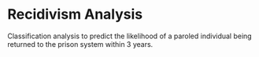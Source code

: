 # Recidivism Analysis

Classification analysis to predict the likelihood of a paroled individual being returned to the prison system within 3 years.
